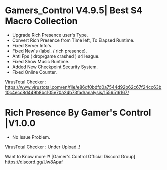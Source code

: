 # Gamers_Control V4.9.5| Best S4 Macro Collection

- Upgrade Rich Presence user's Type.
- Convert Rich Presence from Time left, To Elapsed Runtime.
- Fixed Server Info's.
- Fixed New's (label. / rich presence).
- Anti Fps ( drop/game crashed ) s4 league.
- Fixed Show Music Runtime.
- Added New Checkpoint Security System.
- Fixed Online Counter.

VirusTotal Checker : https://www.virustotal.com/en/file/e86df0bdfd0a7544d92b62c67f24cc63b10c4ecc8d449b8bc105e70a24b73fad/analysis/1556516167/

# Rich Presence By Gamer's Control |V1.0.0

- No Issue Problem.

VirusTotal Checker : Under Upload..!

Want to Know more ?! [Gamer's Control Official Discord Group]
https://discord.gg/Uw8Apaf
